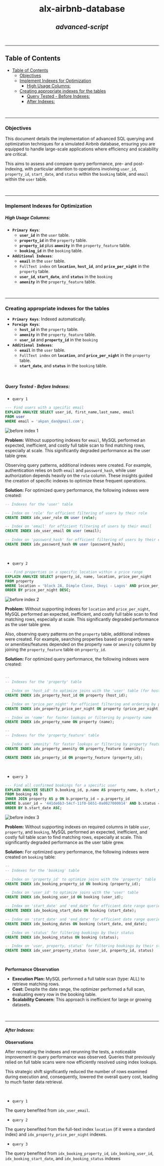 <div align="center">
  <br>
  <h1><b>alx-airbnb-database</b></h1>
  <h2><i>advanced-script</i></h2>
</div>
<br />

---
## Table of Contents

- [Table of Contents](#table-of-contents)
  - [Objectives](#objectives)
  - [Implement Indexes for Optimization](#implement-indexes-for-optimization)
      - [High Usage Columns:](#high-usage-columns)
  - [Creating appropriate indexes for the tables](#creating-appropriate-indexes-for-the-tables)
      - [Query Tested - Before Indexes:](#query-tested---before-indexes)
      - [After Indexes:](#after-indexes)


<br />

---

### Objectives

This document details the implementation of advanced SQL querying and optimization techniques for a simulated Airbnb database, ensuring you are equipped to handle large-scale applications where efficiency and scalability are critical.

This aims to assess and compare query performance, pre- and post-indexing, with particular attention to operations involving `user_id`, `property_id`, `start_date`, and `status` within the `booking` table, and `email` within the `user` table.


<br />

---

### Implement Indexes for Optimization

##### High Usage Columns: 
  - **`Primary Keys`**: 
    - **`user_id`** in the `user` table.
    - **`property_id`** in the `property` table.
    - **`property_id`** plus **`amenity`** in the `property_feature` table.
    - **`booking_id`** in the `booking` table.
  - **`Additional Indexes`**:
    - **`email`** in the `user` table.
    - `FullText index` on **`location`**, **`host_id`**, and **`price_per_night`**  in the `property` table.
    - **`user_id`**, **`start_date`**, and **`status`** in the `booking` 
    - **`amenity`** in the `property_feature` table.


<br />

---

###  Creating appropriate indexes for the tables

- **`Primary Keys`**: Indexed automatically.
- **`Foreign Keys`**: 
  - **`host_id`**  in the `property` table.
  - **`amenity`** in the `property_feature` table.
  - **`user_id`** and **`property_id`** in the `booking`
- **`Additional Indexes`**:
    - **`email`** in the `user` table.
    - `FullText index` on **`location`**, and **`price_per_night`**  in the `property` table.
    - **`start_date`**, and **`status`** in the `booking` table.


<br />

##### Query Tested - Before Indexes: 

- `query 1`

```sql
--- Find users with a specific email
EXPLAIN ANALYZE SELECT user_id, first_name,last_name, email
FROM user
WHERE email = 'akpan_dan@gmail.com';
```

![before index 1](./implement_indexes_for_optimization/before_index_1.png)


**Problem:** Without supporting indexes for `email`, MySQL performed an expected, inefficient, and costly full table scan to find matching rows, especially at scale. This significantly degraded performance as the user table grew.

Observing query patterns, additional indexes were created. For example, authentication relies on both `email` and `password_hash`, while user authorization depends heavily on the `role` column. These insights guided the creation of specific indexes to optimize these frequent operations.

**Solution:** For optimized query performance, the following indexes were created:

```sql
-- Indexes for the 'user' table

-- Index on 'role' for efficient filtering of users by their role
CREATE INDEX idx_user_role ON user (role);

-- Index on 'email' for efficient filtering of users by their email
CREATE INDEX idx_user_email ON user (email);

-- Index on 'password_hash' for efficient filtering of users by their email
CREATE INDEX idx_password_hash ON user (password_hash);
```
<br />

- `query 2`

```sql
--- Find properties in a specific location within a price range
EXPLAIN ANALYZE SELECT property_id, name, location, price_per_night
FROM property
WHERE location = 'block 2A, Dimple Close, Ikoyi - Lagos' AND price_per_night <= 500
ORDER BY price_per_night DESC;
```

![before index 2](./implement_indexes_for_optimization/before_index_2.png)

**Problem:** Without supporting indexes for `location` and `price_per_night`, MySQL performed an expected, inefficient, and costly full table scan to find matching rows, especially at scale. This significantly degraded performance as the user table grew.

Also, observing query patterns on the `property` table, additional indexes were created. For example, searching properties based on property name or amenities/features depended on the property `name` or `amenity` column by joining the `property_feature` table on `property_id`.

**Solution:** For optimized query performance, the following indexes were created:

```sql

--
-- Indexes for the 'property' table

-- Index on 'host_id' to optimize joins with the 'user' table (for host properties)
CREATE INDEX idx_property_host_id ON property (host_id);

-- Index on 'price_per_night' for efficient filtering and ordering by price
CREATE INDEX idx_property_price_per_night ON property (price_per_night);

-- Index on 'name' for faster lookups or filtering by property name
CREATE INDEX idx_property_name ON property (name);

--
-- Indexes for the 'property_feature' table

-- Index on 'amenity' for faster lookups or filtering by property feature
CREATE INDEX idx_property_amenity ON property_feature (amenity);

CREATE INDEX idx_property_id ON property_feature (property_id);
```

<br />

- `query 3`

```sql
--- Find all confirmed bookings for a specific user
EXPLAIN ANALYZE SELECT b.booking_id, p.name AS property_name, b.start_date, b.end_date, b.status
FROM booking AS b
INNER JOIN property AS p ON b.property_id = p.property_id
WHERE b.user_id = '441de6b3-54cf-11f0-b651-0a0027000014' AND b.status = 'Confirmed'
ORDER BY b.start_date ASC;
```

![before index 3](./implement_indexes_for_optimization/before_index_3.png)

**Problem:** Without supporting indexes on required columns in table `user`, `property`, and `booking`, MySQL performed an expected, inefficient, and costly full table scan to find matching rows, especially at scale. This significantly degraded performance as the user table grew.

**Solution:** For optimized query performance, the following indexes were created on `booking` table:

```sql
--
-- Indexes for the 'booking' table

-- Index on 'property_id' to optimize joins with the 'property' table
CREATE INDEX idx_booking_property_id ON booking (property_id);

-- Index on 'user_id' to optimize joins with the 'user' table
CREATE INDEX idx_booking_user_id ON booking (user_id);

-- Index on 'start_date' and 'end_date' for efficient date range queries (e.g., availability checks)
CREATE INDEX idx_booking_start_date ON booking (start_date);

-- Index on 'start_date' and 'end_date' for efficient date range queries (e.g., availability checks)
CREATE INDEX idx_booking_dates ON booking (start_date, end_date);

-- Index on 'status' for filtering bookings by their status
CREATE INDEX idx_booking_status ON booking (status);

-- Index on 'user, property, status' for filtering bookings by their status
CREATE INDEX idx_user_property_status (user_id, property_id, status)
```

<br />


**Performance Observation**
- **Execution Plan:** MySQL performed a full table scan (type: ALL) to retrieve matching rows.
- **Cost:** Despite the date range, the optimizer performed a full scan, evaluating every row in the booking table.
- **Scalability Concern:** This approach is inefficient for large or growing datasets.

<br />

---


##### After Indexes: 
**Observations**

After recreating the indexes and rerunning the tests, a noticeable improvement in query performance was observed. Queries that previously relied on full table scans were now efficiently resolved using index lookups. 

This strategic shift significantly reduced the number of rows examined during execution and, consequently, lowered the overall query cost, leading to much faster data retrieval.

<br />

- `query 1`

The query benefited from `idx_user_email`.

- `query 2`

The query benefited from the full-text index `location` (if it were a standard index) and `idx_property_price_per_night` indexes.

- `query 3`

The query benefited from `idx_booking_property_id`, `idx_booking_user_id`, `idx_booking_start_date`, and `idx_booking_status` indexes

<br />


